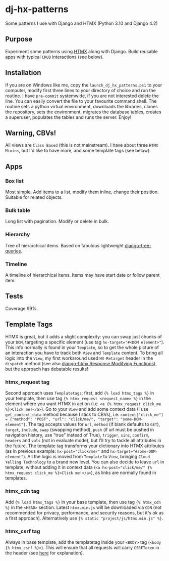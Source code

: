 # dj-hx-patterns
Some patterns I use with Django and HTMX (Python 3.10 and Django 4.2)
## Purpose
Experiment some patterns using [HTMX](https://htmx.org/) along with Django. Build reusable apps with typical `CRUD` interactions (see below).
## Installation
If you are on Windows like me, copy the `launch_dj_hx_patterns.ps1` to your computer, modify first three lines to your directory of choice and run the routine. I have `pre-commit` systemwide, if you are not interested delete the line. You can easily convert the file to your favourite command shell.
The routine sets a python virtual environment, downloads the libraries, clones the repository, sets the environment, migrates
the database tables, creates a superuser, populates the tables and runs the server. Enjoy!
## Warning, CBVs!
All views are `Class Based` (this is not mainstream). I have about three `HTMX  Mixins`, but I'd like to have more, and some template tags (see below).
## Apps
### Box list
Most simple. Add items to a list, modify them inline, change their position. Suitable for related objects.
### Bulk table
Long list with pagination. Modify or delete in bulk.
### Hierarchy
Tree of hierarchical items. Based on fabulous lightweight [django-tree-queries](https://django-tree-queries.readthedocs.io/en/latest/).
### Timeline
A timeline of hierarchical items. Items may have start date or follow parent item.
## Tests
Coverage 99%.
## Template Tags
HTMX is great, but it adds a slight complexity: you can swap just chunks of your `DOM`, targeting a specific element (use tag `hx-target="#<DOM element>"`). This info normally is found in your `Template`, so to get the whole picture of an interaction you have to track both `View` and `Template` content. To bring all logic into the `View`, my first workaround  used `HX-Retarget` header in the `dispatch` method (see also [django-htmx Response Modifying Functions](https://django-htmx.readthedocs.io/en/latest/http.html#response-modifying-functions)), but the approach has debatable results!
### htmx_request tag
Second approach uses `Templatetags`: first, add `{% load htmx_tags %}` in your template, then use tag `{% htmx_request <request_name> %}` in the element where you want HTMX in action (i.e. `<a {% htmx_request click_me %}>Click me!</a>`). Go to your `View` and add some context data (I use `get_context_data` method because I stick to CBVs), i.e. `context["click_me"] = {"method": "POST", "url": "click/me/", "target": "some-DOM-element"}`. The tag accepts values for `url`, `method` (if blank defaults to `GET`), `target`, `include`, `swap` (swapping method), `push` (if url must be pushed in navigation history, use "true" instead of True), `trigger`, `sinc`, `confirm`, `headers` and `vals` (not in evaluate mode), but I'll try to tackle all attributes in the future. The template tag transforms your dictionary into HTMX attributes (as in previous example: `hx-post="click/me/"` and `hx-target="#some-DOM-element"`). All the logic is moved from `Template` to `View`, bringing `Cloud Yelling Technology` to a brand new level. You can also decide to leave `url` in template, without adding it in context data (`<a hx-post="click/me/" {% htmx_request click_me %}>Click me!</a>`), as links are normally found in templates.
### htmx_cdn tag
Add `{% load htmx_tags %}` in your base template, then use tag `{% htmx_cdn %}` in the `<HEAD>` section. Latest `htmx.min.js` will be downloaded via `CDN` (not recommended for privacy, performance, and security reasons, but it's ok as a first approach). Alternatively use `{% static "project/js/htmx.min.js" %}`.
### htmx_csrf tag
Always in base template, add the templatetag inside your `<BODY>` tag (`<body {% htmx_csrf %}>`). This will ensure that all requests will carry `CSRFToken` in the header (see [here](https://django-htmx.readthedocs.io/en/latest/tips.html#make-htmx-pass-the-csrf-token) for explanation).
